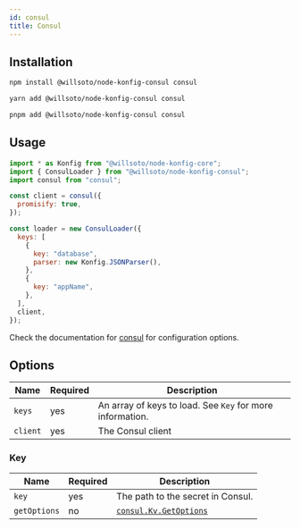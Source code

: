 ```yaml
---
id: consul
title: Consul
---
```


## Installation

```bash
npm install @willsoto/node-konfig-consul consul
```

```bash
yarn add @willsoto/node-konfig-consul consul
```

```bash
pnpm add @willsoto/node-konfig-consul consul
```

## Usage

```javascript
import * as Konfig from "@willsoto/node-konfig-core";
import { ConsulLoader } from "@willsoto/node-konfig-consul";
import consul from "consul";

const client = consul({
  promisify: true,
});

const loader = new ConsulLoader({
  keys: [
    {
      key: "database",
      parser: new Konfig.JSONParser(),
    },
    {
      key: "appName",
    },
  ],
  client,
});
```

Check the documentation for [consul](https://github.com/silas/node-consul) for configuration options.

## Options

| Name     | Required | Description                                               |
| -------- | -------- | --------------------------------------------------------- |
| `keys`   | yes      | An array of keys to load. See `Key` for more information. |
| `client` | yes      | The Consul client                                         |

### Key

| Name         | Required | Description                                                           |
| ------------ | -------- | --------------------------------------------------------------------- |
| `key`        | yes      | The path to the secret in Consul.                                     |
| `getOptions` | no       | [`consul.Kv.GetOptions`](https://github.com/silas/node-consul#kv-get) |
